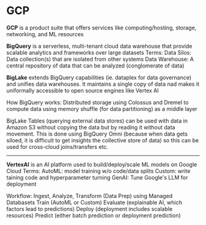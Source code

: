 # GCP

**GCP** is a product suite that offers services like computing/hosting, storage, networking, and ML resources

**BigQuery** is a serverless, multi-tenant cloud data warehouse that provide scalable analytics and frameworks over large datasets
Terms:
Data Silos: Data collection(s) that are isolated from other systems
Data Warehouse: A central repository of data that can be analyzed (conglomerate of data)

**BigLake** extends BigQuery capabilities (ie. dataplex for data governance) and unifies data warehouses. It maintains a single copy of data nad makes it uniformally accessible to open source engines like Vertex AI

How BigQuery works: Distributed storage using Colossus and Dremel to compute data using memory shuffle (for data partitioning) as a middle layer

BigLake Tables (querying external data stores) can be used with data in Amazon S3 without copying the data but by reading it without data movement. This is done using BigQuery Omni (because when data gets siloed, it is difficult to get insights the collective store of data) so this can be used for cross-cloud joins/transfers etc.

---

**VertexAI** is an AI platform used to build/deploy/scale ML models on Google Cloud
Terms:
AutoML: model training w/o code/data splits
Custom: write taining code and hyperparameter turning
GenAI: Tune Google's LLM for deployment

Workflow:
Ingest, Analyze, Transform (Data Prep) using Managed Databasets
Train (AutoML or Custom)
Evaluate (explainable AI, which factors lead to predictions)
Deploy (deployment includes scalable resources)
Predict (either batch prediction or deployment prediction)
